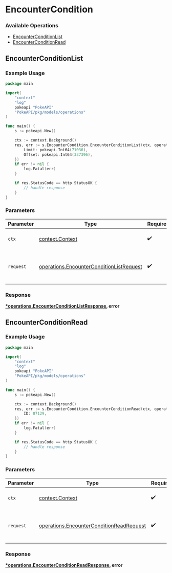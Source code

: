 # EncounterCondition

### Available Operations

* [EncounterConditionList](#encounterconditionlist)
* [EncounterConditionRead](#encounterconditionread)

## EncounterConditionList

### Example Usage

```go
package main

import(
	"context"
	"log"
	pokeapi "PokeAPI"
	"PokeAPI/pkg/models/operations"
)

func main() {
    s := pokeapi.New()

    ctx := context.Background()
    res, err := s.EncounterCondition.EncounterConditionList(ctx, operations.EncounterConditionListRequest{
        Limit: pokeapi.Int64(71036),
        Offset: pokeapi.Int64(337396),
    })
    if err != nil {
        log.Fatal(err)
    }

    if res.StatusCode == http.StatusOK {
        // handle response
    }
}
```

### Parameters

| Parameter                                                                                            | Type                                                                                                 | Required                                                                                             | Description                                                                                          |
| ---------------------------------------------------------------------------------------------------- | ---------------------------------------------------------------------------------------------------- | ---------------------------------------------------------------------------------------------------- | ---------------------------------------------------------------------------------------------------- |
| `ctx`                                                                                                | [context.Context](https://pkg.go.dev/context#Context)                                                | :heavy_check_mark:                                                                                   | The context to use for the request.                                                                  |
| `request`                                                                                            | [operations.EncounterConditionListRequest](../../models/operations/encounterconditionlistrequest.md) | :heavy_check_mark:                                                                                   | The request object to use for the request.                                                           |


### Response

**[*operations.EncounterConditionListResponse](../../models/operations/encounterconditionlistresponse.md), error**


## EncounterConditionRead

### Example Usage

```go
package main

import(
	"context"
	"log"
	pokeapi "PokeAPI"
	"PokeAPI/pkg/models/operations"
)

func main() {
    s := pokeapi.New()

    ctx := context.Background()
    res, err := s.EncounterCondition.EncounterConditionRead(ctx, operations.EncounterConditionReadRequest{
        ID: 87129,
    })
    if err != nil {
        log.Fatal(err)
    }

    if res.StatusCode == http.StatusOK {
        // handle response
    }
}
```

### Parameters

| Parameter                                                                                            | Type                                                                                                 | Required                                                                                             | Description                                                                                          |
| ---------------------------------------------------------------------------------------------------- | ---------------------------------------------------------------------------------------------------- | ---------------------------------------------------------------------------------------------------- | ---------------------------------------------------------------------------------------------------- |
| `ctx`                                                                                                | [context.Context](https://pkg.go.dev/context#Context)                                                | :heavy_check_mark:                                                                                   | The context to use for the request.                                                                  |
| `request`                                                                                            | [operations.EncounterConditionReadRequest](../../models/operations/encounterconditionreadrequest.md) | :heavy_check_mark:                                                                                   | The request object to use for the request.                                                           |


### Response

**[*operations.EncounterConditionReadResponse](../../models/operations/encounterconditionreadresponse.md), error**

